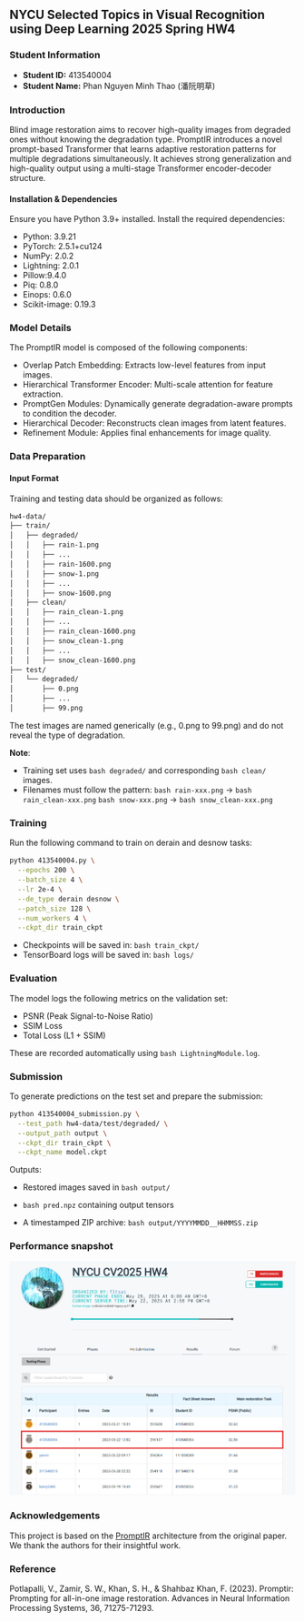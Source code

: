 ## NYCU Selected Topics in Visual Recognition using Deep Learning 2025 Spring HW4


### Student Information

- **Student ID:** 413540004
- **Student Name:** Phan Nguyen Minh Thao (潘阮明草)

### Introduction
Blind image restoration aims to recover high-quality images from degraded ones without knowing the degradation type. PromptIR introduces a novel prompt-based Transformer that learns adaptive restoration patterns for multiple degradations simultaneously. It achieves strong generalization and high-quality output using a multi-stage Transformer encoder-decoder structure.

#### Installation & Dependencies
Ensure you have Python 3.9+ installed. Install the required dependencies:

- Python: 3.9.21
- PyTorch: 2.5.1+cu124
- NumPy: 2.0.2
- Lightning: 2.0.1
- Pillow:9.4.0
- Piq: 0.8.0
- Einops: 0.6.0
- Scikit-image: 0.19.3

### Model Details

The PromptIR model is composed of the following components:
- Overlap Patch Embedding: Extracts low-level features from input images.
- Hierarchical Transformer Encoder: Multi-scale attention for feature extraction.
- PromptGen Modules: Dynamically generate degradation-aware prompts to condition the decoder.
- Hierarchical Decoder: Reconstructs clean images from latent features.
- Refinement Module: Applies final enhancements for image quality.

### Data Preparation

#### Input Format

Training and testing data should be organized as follows:

```bash
hw4-data/
├── train/
│   ├── degraded/
│   │   ├── rain-1.png
│   │   ├── ...
│   │   ├── rain-1600.png
│   │   ├── snow-1.png
│   │   ├── ...
│   │   ├── snow-1600.png
│   ├── clean/
│   │   ├── rain_clean-1.png
│   │   ├── ...
│   │   ├── rain_clean-1600.png
│   │   ├── snow_clean-1.png
│   │   ├── ...
│   │   ├── snow_clean-1600.png
├── test/
│   └── degraded/
│       ├── 0.png
│       ├── ...
│       ├── 99.png
```
The test images are named generically (e.g., 0.png to 99.png) and do not reveal the type of degradation.

**Note**:

- Training set uses ```bash degraded/``` and corresponding ```bash clean/``` images.
- Filenames must follow the pattern:
```bash rain-xxx.png``` → ```bash rain_clean-xxx.png```
```bash snow-xxx.png``` → ```bash snow_clean-xxx.png```

### Training

Run the following command to train on derain and desnow tasks:

```bash
python 413540004.py \
  --epochs 200 \
  --batch_size 4 \
  --lr 2e-4 \
  --de_type derain desnow \
  --patch_size 128 \
  --num_workers 4 \
  --ckpt_dir train_ckpt
```

- Checkpoints will be saved in: ```bash train_ckpt/```
- TensorBoard logs will be saved in: ```bash logs/```

### Evaluation

The model logs the following metrics on the validation set:

- PSNR (Peak Signal-to-Noise Ratio)
- SSIM Loss
- Total Loss (L1 + SSIM)

These are recorded automatically using ```bash LightningModule.log```.

### Submission

To generate predictions on the test set and prepare the submission:

```bash
python 413540004_submission.py \
  --test_path hw4-data/test/degraded/ \
  --output_path output \
  --ckpt_dir train_ckpt \
  --ckpt_name model.ckpt
```

Outputs:

- Restored images saved in ```bash output/```

- ```bash pred.npz``` containing output tensors

- A timestamped ZIP archive: ```bash output/YYYYMMDD__HHMMSS.zip```

### Performance snapshot
![alt text](snapshot.png)

### Acknowledgements

This project is based on the [PromptIR](https://github.com/va1shn9v/PromptIR)  architecture from the original paper. We thank the authors for their insightful work.

###  Reference

Potlapalli, V., Zamir, S. W., Khan, S. H., & Shahbaz Khan, F. (2023). Promptir: Prompting for all-in-one image restoration. Advances in Neural Information Processing Systems, 36, 71275-71293.